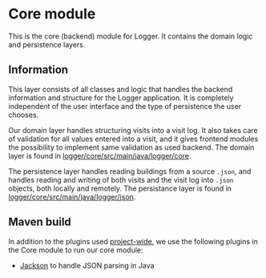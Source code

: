 # Core module

This is the core (backend) module for Logger. It contains the domain logic and persistence layers.

## Information

This layer consists of all classes and logic that handles the backend information and structure for the Logger application. It is completely independent of the user interface and the type of persistence the user chooses.

Our domain layer handles structuring visits into a visit log. It also takes care of validation for all values entered into a visit, and it gives frontend modules the possibility to implement same validation as used backend. The domain layer is found in [logger/core/src/main/java/logger/core](logger/core/src/main/java/logger/core).

The persistence layer handles reading buildings from a source `.json`, and handles reading and writing of both visits and the visit log into `.json` objects, both locally and remotely. The persistance layer is found in [logger/core/src/main/java/logger/json](logger/core/src/main/java/logger/json).

## Maven build

In addition to the plugins used [project-wide](../README.md#Structure_and_Maven_build), we use the following plugins in the Core module to run our core module:

- [Jackson](https://github.com/FasterXML/jackson) to handle JSON parsing in Java
